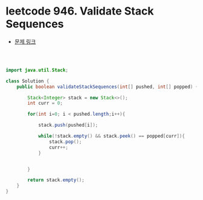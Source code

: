# leetcode 946. Validate Stack Sequences

- [문제 링크](https://leetcode.com/problems/validate-stack-sequences/)

</br>

```java

import java.util.Stack;

class Solution {
    public boolean validateStackSequences(int[] pushed, int[] popped) {

        Stack<Integer> stack = new Stack<>();
        int curr = 0;

        for(int i=0; i < pushed.length;i++){

            stack.push(pushed[i]);

            while(!stack.empty() && stack.peek() == popped[curr]){
                stack.pop();
                curr++;
            }


        }

        return stack.empty();
    }
}

```
